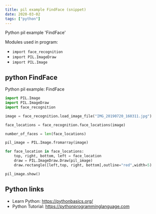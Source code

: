 ```yaml
---
title: pil example FindFace (snippet)
date: 2020-03-02
tags: ["python"]
---
```

Python pil example 'FindFace'


Modules used in program: 
* `import face_recognition`
* `import PIL.ImageDraw`
* `import PIL.Image`

## python FindFace

Python pil example: FindFace

```python
import PIL.Image
import PIL.ImageDraw
import face_recognition

image = face_recognition.load_image_file("IMG_20190720_160311.jpg")

face_locations = face_recognition.face_locations(image)

number_of_faces = len(face_locations)

pil_image = PIL.Image.fromarray(image)

for face_location in face_locations:
    top, right, bottom, left = face_location
    draw = PIL.ImageDraw.Draw(pil_image)
    draw.rectangle([left,top, right, bottom],outline="red",width=5)

pil_image.show()

```

## Python links

- Learn Python: https://pythonbasics.org/
- Python Tutorial: https://pythonprogramminglanguage.com

